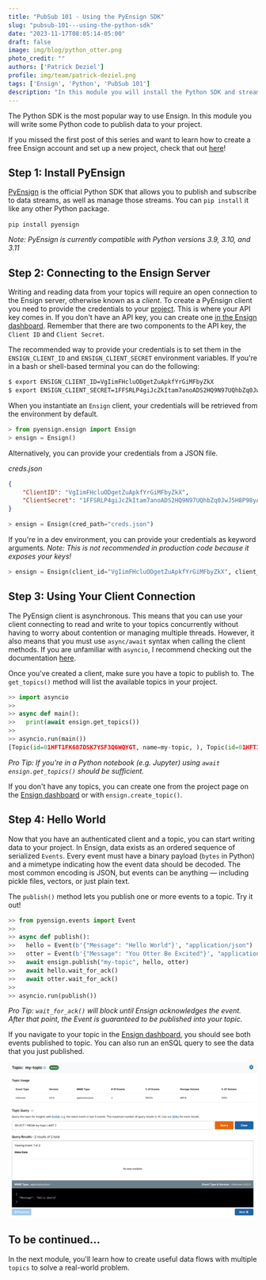 ```yaml
---
title: "PubSub 101 - Using the PyEnsign SDK"
slug: "pubsub-101---using-the-python-sdk"
date: "2023-11-17T08:05:14-05:00"
draft: false
image: img/blog/python_otter.png
photo_credit: ""
authors: ['Patrick Deziel']
profile: img/team/patrick-deziel.png
tags: ['Ensign', 'Python', 'PubSub 101']
description: "In this module you will install the Python SDK and stream some data to Ensign."
---
```


The Python SDK is the most popular way to use Ensign. In this module you will write some Python code to publish data to your project.

<!--more-->

If you missed the first post of this series and want to learn how to create a free Ensign account and set up a new project, check that out [here](https://rotational.io/blog/pubsub-101---creating-your-project/)!

## Step 1: Install PyEnsign

[PyEnsign](https://pypi.org/project/pyensign/) is the official Python SDK that allows you to publish and subscribe to data streams, as well as manage those streams. You can `pip install` it like any other Python package.

`pip install pyensign`

_Note: PyEnsign is currently compatible with Python versions 3.9, 3.10, and 3.11_

## Step 2: Connecting to the Ensign Server

Writing and reading data from your topics will require an open connection to the Ensign server, otherwise known as a _client_. To create a PyEnsign client you need to provide the credentials to your [project](https://rotational.io/blog/pubsub-101---creating-your-project/). This is where your API key comes in. If you don't have an API key, you can create one [in the Ensign dashboard](https://rotational.app/). Remember that there are two components to the API key, the `Client ID` and `Client Secret`.

The recommended way to provide your credentials is to set them in the `ENSIGN_CLIENT_ID` and `ENSIGN_CLIENT_SECRET` environment variables. If you're in a bash or shell-based terminal you can do the following:

```bash
$ export ENSIGN_CLIENT_ID=VgIimFHcluODgetZuApkfYrGiMFbyZkX
$ export ENSIGN_CLIENT_SECRET=1FFSRLP4giJcZkItam7anoADS2HQ9N97UQhbZq0JwJ5H8P98yADM84xZm2wHMr18
```

When you instantiate an `Ensign` client, your credentials will be retrieved from the environment by default.

```python
> from pyensign.ensign import Ensign
> ensign = Ensign()
```

Alternatively, you can provide your credentials from a JSON file.

*creds.json*
```json
{
    "ClientID": "VgIimFHcluODgetZuApkfYrGiMFbyZkX",
    "ClientSecret": "1FFSRLP4giJcZkItam7anoADS2HQ9N97UQhbZq0JwJ5H8P98yADM84xZm2wHMr18"
}
```

```python
> ensign = Ensign(cred_path="creds.json")
```

If you're in a dev environment, you can provide your credentials as keyword arguments. *Note: This is not recommended in production code because it exposes your keys!*

```python
> ensign = Ensign(client_id="VgIimFHcluODgetZuApkfYrGiMFbyZkX", client_secret="1FFSRLP4giJcZkItam7anoADS2HQ9N97UQhbZq0JwJ5H8P98yADM84xZm2wHMr18")
```

## Step 3: Using Your Client Connection

The PyEnsign client is asynchronous. This means that you can use your client connecting to read and write to your topics concurrently without having to worry about contention or managing multiple threads. However, it also means that you must use `async/await` syntax when calling the client methods. If you are unfamiliar with `asyncio`, I recommend checking out the documentation [here](https://docs.python.org/3/library/asyncio.html).

Once you've created a client, make sure you have a topic to publish to. The `get_topics()` method will list the available topics in your project.

```python
>> import asyncio
>>
>> async def main():
>>   print(await ensign.get_topics())
>>
>> asyncio.run(main())
[Topic(id=01HFT1FK687DSK7YSF3Q6WQYGT, name=my-topic, ), Topic(id=01HFT1FTNMAAD1B9DG8AB9V1ZD, name=my-other-topic, )]
```

_Pro Tip: If you're in a Python notebook (e.g. Jupyter) using `await ensign.get_topics()` should be sufficient._

If you don't have any topics, you can create one from the project page on the [Ensign dashboard](https://rotational.app) or with `ensign.create_topic()`.

## Step 4: Hello World

Now that you have an authenticated client and a topic, you can start writing data to your project. In Ensign, data exists as an ordered sequence of serialized `Events`. Every event must have a binary payload (`bytes` in Python) and a mimetype indicating how the event data should be decoded. The most common encoding is JSON, but events can be anything &mdash; including pickle files, vectors, or just plain text.

The `publish()` method lets you publish one or more events to a topic. Try it out!

```python
>> from pyensign.events import Event
>>
>> async def publish():
>>   hello = Event(b'{"Message": "Hello World"}', "application/json")
>>   otter = Event(b'{"Message": "You Otter Be Excited"}', "application/json")
>>   await ensign.publish("my-topic", hello, otter)
>>   await hello.wait_for_ack()
>>   await otter.wait_for_ack()
>>
>> asyncio.run(publish())
```

_Pro Tip: `wait_for_ack()` will block until Ensign acknowledges the event. After that point, the Event is guaranteed to be published into your topic._

If you navigate to your topic in the [Ensign dashboard](https://rotational.app), you should see both events published to topic. You can also run an enSQL query to see the data that you just published.

!["Published Events"](/img/blog/2023-11-09-pubsub-101---using-the-python-sdk/topic.png)

## To be continued...

In the next module, you'll learn how to create useful data flows with multiple `topics` to solve a real-world problem.